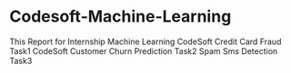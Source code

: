 # Codesoft-Machine-Learning
This Report for Internship Machine Learning
CodeSoft Credit Card Fraud Task1
CodeSoft Customer Churn Prediction Task2
Spam Sms Detection Task3
